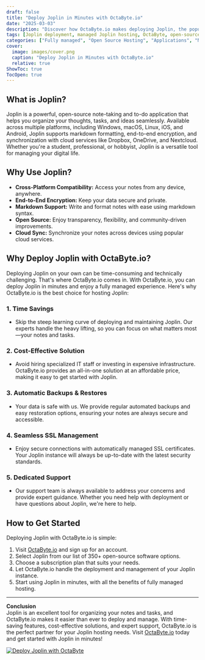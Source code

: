 ```yaml
---
draft: false
title: "Deploy Joplin in Minutes with OctaByte.io"
date: "2025-03-03"
description: "Discover how OctaByte.io makes deploying Joplin, the popular open-source note-taking app, effortless. Save time, reduce costs, and enjoy fully managed services with automatic backups, SSL management, and expert support."
tags: [Joplin deployment, managed Joplin hosting, OctaByte, open-source note-taking app, managed open-source software, automatic backups, SSL management, cost-effective Joplin hosting]
categories: ["Fully managed", "Open Source Hosting", "Applications", "Note Taking", "Joplin"]
cover:
  image: images/cover.png
  caption: "Deploy Joplin in Minutes with OctaByte.io"
  relative: true
ShowToc: true
TocOpen: true
---
```



## What is Joplin?

Joplin is a powerful, open-source note-taking and to-do application that helps you organize your thoughts, tasks, and ideas seamlessly. Available across multiple platforms, including Windows, macOS, Linux, iOS, and Android, Joplin supports markdown formatting, end-to-end encryption, and synchronization with cloud services like Dropbox, OneDrive, and Nextcloud. Whether you're a student, professional, or hobbyist, Joplin is a versatile tool for managing your digital life.

## Why Use Joplin?

- **Cross-Platform Compatibility:** Access your notes from any device, anywhere.
- **End-to-End Encryption:** Keep your data secure and private.
- **Markdown Support:** Write and format notes with ease using markdown syntax.
- **Open Source:** Enjoy transparency, flexibility, and community-driven improvements.
- **Cloud Sync:** Synchronize your notes across devices using popular cloud services.

## Why Deploy Joplin with OctaByte.io?

Deploying Joplin on your own can be time-consuming and technically challenging. That's where OctaByte.io comes in. With OctaByte.io, you can deploy Joplin in minutes and enjoy a fully managed experience. Here's why OctaByte.io is the best choice for hosting Joplin:

### 1. **Time Savings**
   - Skip the steep learning curve of deploying and maintaining Joplin. Our experts handle the heavy lifting, so you can focus on what matters most—your notes and tasks.

### 2. **Cost-Effective Solution**
   - Avoid hiring specialized IT staff or investing in expensive infrastructure. OctaByte.io provides an all-in-one solution at an affordable price, making it easy to get started with Joplin.

### 3. **Automatic Backups & Restores**
   - Your data is safe with us. We provide regular automated backups and easy restoration options, ensuring your notes are always secure and accessible.

### 4. **Seamless SSL Management**
   - Enjoy secure connections with automatically managed SSL certificates. Your Joplin instance will always be up-to-date with the latest security standards.

### 5. **Dedicated Support**
   - Our support team is always available to address your concerns and provide expert guidance. Whether you need help with deployment or have questions about Joplin, we're here to help.

## How to Get Started

Deploying Joplin with OctaByte.io is simple:

1. Visit [OctaByte.io](https://octabyte.io) and sign up for an account.
2. Select Joplin from our list of 350+ open-source software options.
3. Choose a subscription plan that suits your needs.
4. Let OctaByte.io handle the deployment and management of your Joplin instance.
5. Start using Joplin in minutes, with all the benefits of fully managed hosting.

---

**Conclusion**  
Joplin is an excellent tool for organizing your notes and tasks, and OctaByte.io makes it easier than ever to deploy and manage. With time-saving features, cost-effective solutions, and expert support, OctaByte.io is the perfect partner for your Joplin hosting needs. Visit [OctaByte.io](https://octabyte.io) today and get started with Joplin in minutes!

[![Deploy Joplin with OctaByte](/images/deploy-on-octabyte.png)](https://octabyte.io/fully-managed-open-source-services/applications/note-taking/joplin)